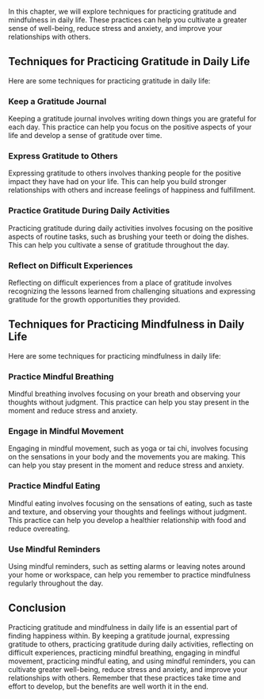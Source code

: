 
In this chapter, we will explore techniques for practicing gratitude and mindfulness in daily life. These practices can help you cultivate a greater sense of well-being, reduce stress and anxiety, and improve your relationships with others.

Techniques for Practicing Gratitude in Daily Life
-------------------------------------------------

Here are some techniques for practicing gratitude in daily life:

### Keep a Gratitude Journal

Keeping a gratitude journal involves writing down things you are grateful for each day. This practice can help you focus on the positive aspects of your life and develop a sense of gratitude over time.

### Express Gratitude to Others

Expressing gratitude to others involves thanking people for the positive impact they have had on your life. This can help you build stronger relationships with others and increase feelings of happiness and fulfillment.

### Practice Gratitude During Daily Activities

Practicing gratitude during daily activities involves focusing on the positive aspects of routine tasks, such as brushing your teeth or doing the dishes. This can help you cultivate a sense of gratitude throughout the day.

### Reflect on Difficult Experiences

Reflecting on difficult experiences from a place of gratitude involves recognizing the lessons learned from challenging situations and expressing gratitude for the growth opportunities they provided.

Techniques for Practicing Mindfulness in Daily Life
---------------------------------------------------

Here are some techniques for practicing mindfulness in daily life:

### Practice Mindful Breathing

Mindful breathing involves focusing on your breath and observing your thoughts without judgment. This practice can help you stay present in the moment and reduce stress and anxiety.

### Engage in Mindful Movement

Engaging in mindful movement, such as yoga or tai chi, involves focusing on the sensations in your body and the movements you are making. This can help you stay present in the moment and reduce stress and anxiety.

### Practice Mindful Eating

Mindful eating involves focusing on the sensations of eating, such as taste and texture, and observing your thoughts and feelings without judgment. This practice can help you develop a healthier relationship with food and reduce overeating.

### Use Mindful Reminders

Using mindful reminders, such as setting alarms or leaving notes around your home or workspace, can help you remember to practice mindfulness regularly throughout the day.

Conclusion
----------

Practicing gratitude and mindfulness in daily life is an essential part of finding happiness within. By keeping a gratitude journal, expressing gratitude to others, practicing gratitude during daily activities, reflecting on difficult experiences, practicing mindful breathing, engaging in mindful movement, practicing mindful eating, and using mindful reminders, you can cultivate greater well-being, reduce stress and anxiety, and improve your relationships with others. Remember that these practices take time and effort to develop, but the benefits are well worth it in the end.
